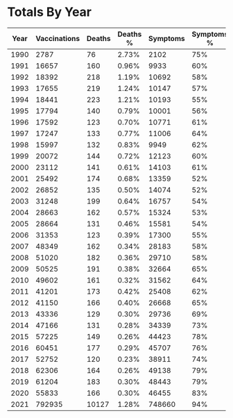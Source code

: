 # Totals By Year
Year | Vaccinations | Deaths | Deaths % | Symptoms | Symptoms %
--- | --- | --- | --- | --- | ---
1990 | 2787 | 76 | 2.73% | 2102 | 75%
1991 | 16657 | 160 | 0.96% | 9933 | 60%
1992 | 18392 | 218 | 1.19% | 10692 | 58%
1993 | 17655 | 219 | 1.24% | 10147 | 57%
1994 | 18441 | 223 | 1.21% | 10193 | 55%
1995 | 17794 | 140 | 0.79% | 10001 | 56%
1996 | 17592 | 123 | 0.70% | 10771 | 61%
1997 | 17247 | 133 | 0.77% | 11006 | 64%
1998 | 15997 | 132 | 0.83% | 9949 | 62%
1999 | 20072 | 144 | 0.72% | 12123 | 60%
2000 | 23112 | 141 | 0.61% | 14103 | 61%
2001 | 25492 | 174 | 0.68% | 13359 | 52%
2002 | 26852 | 135 | 0.50% | 14074 | 52%
2003 | 31248 | 199 | 0.64% | 16757 | 54%
2004 | 28663 | 162 | 0.57% | 15324 | 53%
2005 | 28664 | 131 | 0.46% | 15581 | 54%
2006 | 31353 | 123 | 0.39% | 17300 | 55%
2007 | 48349 | 162 | 0.34% | 28183 | 58%
2008 | 51020 | 182 | 0.36% | 29710 | 58%
2009 | 50525 | 191 | 0.38% | 32664 | 65%
2010 | 49602 | 161 | 0.32% | 31562 | 64%
2011 | 41201 | 173 | 0.42% | 25408 | 62%
2012 | 41150 | 166 | 0.40% | 26668 | 65%
2013 | 43336 | 129 | 0.30% | 29736 | 69%
2014 | 47166 | 131 | 0.28% | 34339 | 73%
2015 | 57225 | 149 | 0.26% | 44423 | 78%
2016 | 60451 | 177 | 0.29% | 45707 | 76%
2017 | 52752 | 120 | 0.23% | 38911 | 74%
2018 | 62306 | 164 | 0.26% | 49138 | 79%
2019 | 61204 | 183 | 0.30% | 48443 | 79%
2020 | 55833 | 166 | 0.30% | 46455 | 83%
2021 | 792935 | 10127 | 1.28% | 748660 | 94%
